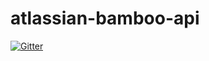 # atlassian-bamboo-api

[![Gitter](https://badges.gitter.im/Join%20Chat.svg)](https://gitter.im/GodLesZ/atlassian-bamboo-api?utm_source=badge&utm_medium=badge&utm_campaign=pr-badge&utm_content=badge)